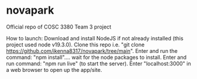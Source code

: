 # novapark
Official repo of COSC 3380 Team 3 project

How to launch:
Download and install NodeJS if not already installed (this project used node v19.3.0).
Clone this repo i.e. "git clone https://github.com/ikenna8317/novapark/tree/main".
Enter and run the command: "npm install".... wait for the node packages to install.
Enter and run command: "npm run live" (to start the server).
Enter "localhost:3000" in a web browser to open up the app/site.
